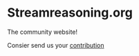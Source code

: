 # Streamreasoning.org


The community website!

Consier send us your [contribution](./CONTRIBUTING.md)
